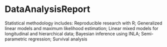 # DataAnalysisReport
Statistical methodology includes:  Reproducible research with R; Generalized linear models and maximum likelihood estimation; Linear mixed models for longitudinal and hierarchical data; Bayesian inference using INLA; Semi-parametric regression; Survival analysis
